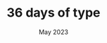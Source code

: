 ---
slug: 36days
title: "36 days of type"
description: >
  This is a personal project I created for the 2023 edition of 36 Days of Type. For this project, my goal was to give each letter a distinctive appearance by experimenting with vertex and fragment shaders, which provided a valuable learning experience as I became familiar with GLSL.
stack:
  - GLSL
  - Next js
  - Web Gl
  - Three js
links:
  - name: "Github"
    url: "https://kolark.github.io/36daysoftype/"
img: "36days.jpg"
date: "May 2023"

draft: true
---
